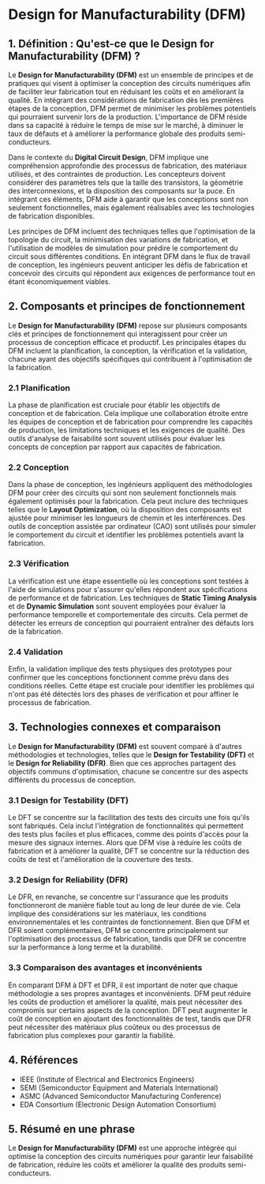 # Design for Manufacturability (DFM)

## 1. Définition : Qu'est-ce que le **Design for Manufacturability (DFM)** ?
Le **Design for Manufacturability (DFM)** est un ensemble de principes et de pratiques qui visent à optimiser la conception des circuits numériques afin de faciliter leur fabrication tout en réduisant les coûts et en améliorant la qualité. En intégrant des considérations de fabrication dès les premières étapes de la conception, DFM permet de minimiser les problèmes potentiels qui pourraient survenir lors de la production. L'importance de DFM réside dans sa capacité à réduire le temps de mise sur le marché, à diminuer le taux de défauts et à améliorer la performance globale des produits semi-conducteurs.

Dans le contexte du **Digital Circuit Design**, DFM implique une compréhension approfondie des processus de fabrication, des matériaux utilisés, et des contraintes de production. Les concepteurs doivent considérer des paramètres tels que la taille des transistors, la géométrie des interconnexions, et la disposition des composants sur la puce. En intégrant ces éléments, DFM aide à garantir que les conceptions sont non seulement fonctionnelles, mais également réalisables avec les technologies de fabrication disponibles.

Les principes de DFM incluent des techniques telles que l'optimisation de la topologie du circuit, la minimisation des variations de fabrication, et l'utilisation de modèles de simulation pour prédire le comportement du circuit sous différentes conditions. En intégrant DFM dans le flux de travail de conception, les ingénieurs peuvent anticiper les défis de fabrication et concevoir des circuits qui répondent aux exigences de performance tout en étant économiquement viables.

## 2. Composants et principes de fonctionnement
Le **Design for Manufacturability (DFM)** repose sur plusieurs composants clés et principes de fonctionnement qui interagissent pour créer un processus de conception efficace et productif. Les principales étapes du DFM incluent la planification, la conception, la vérification et la validation, chacune ayant des objectifs spécifiques qui contribuent à l'optimisation de la fabrication.

### 2.1 Planification
La phase de planification est cruciale pour établir les objectifs de conception et de fabrication. Cela implique une collaboration étroite entre les équipes de conception et de fabrication pour comprendre les capacités de production, les limitations techniques et les exigences de qualité. Des outils d'analyse de faisabilité sont souvent utilisés pour évaluer les concepts de conception par rapport aux capacités de fabrication.

### 2.2 Conception
Dans la phase de conception, les ingénieurs appliquent des méthodologies DFM pour créer des circuits qui sont non seulement fonctionnels mais également optimisés pour la fabrication. Cela peut inclure des techniques telles que le **Layout Optimization**, où la disposition des composants est ajustée pour minimiser les longueurs de chemin et les interférences. Des outils de conception assistée par ordinateur (CAO) sont utilisés pour simuler le comportement du circuit et identifier les problèmes potentiels avant la fabrication.

### 2.3 Vérification
La vérification est une étape essentielle où les conceptions sont testées à l'aide de simulations pour s'assurer qu'elles répondent aux spécifications de performance et de fabrication. Les techniques de **Static Timing Analysis** et de **Dynamic Simulation** sont souvent employées pour évaluer la performance temporelle et comportementale des circuits. Cela permet de détecter les erreurs de conception qui pourraient entraîner des défauts lors de la fabrication.

### 2.4 Validation
Enfin, la validation implique des tests physiques des prototypes pour confirmer que les conceptions fonctionnent comme prévu dans des conditions réelles. Cette étape est cruciale pour identifier les problèmes qui n'ont pas été détectés lors des phases de vérification et pour affiner le processus de fabrication.

## 3. Technologies connexes et comparaison
Le **Design for Manufacturability (DFM)** est souvent comparé à d'autres méthodologies et technologies, telles que le **Design for Testability (DFT)** et le **Design for Reliability (DFR)**. Bien que ces approches partagent des objectifs communs d'optimisation, chacune se concentre sur des aspects différents du processus de conception.

### 3.1 Design for Testability (DFT)
Le DFT se concentre sur la facilitation des tests des circuits une fois qu'ils sont fabriqués. Cela inclut l'intégration de fonctionnalités qui permettent des tests plus faciles et plus efficaces, comme des points d'accès pour la mesure des signaux internes. Alors que DFM vise à réduire les coûts de fabrication et à améliorer la qualité, DFT se concentre sur la réduction des coûts de test et l'amélioration de la couverture des tests.

### 3.2 Design for Reliability (DFR)
Le DFR, en revanche, se concentre sur l'assurance que les produits fonctionneront de manière fiable tout au long de leur durée de vie. Cela implique des considérations sur les matériaux, les conditions environnementales et les contraintes de fonctionnement. Bien que DFM et DFR soient complémentaires, DFM se concentre principalement sur l'optimisation des processus de fabrication, tandis que DFR se concentre sur la performance à long terme et la durabilité.

### 3.3 Comparaison des avantages et inconvénients
En comparant DFM à DFT et DFR, il est important de noter que chaque méthodologie a ses propres avantages et inconvénients. DFM peut réduire les coûts de production et améliorer la qualité, mais peut nécessiter des compromis sur certains aspects de la conception. DFT peut augmenter le coût de conception en ajoutant des fonctionnalités de test, tandis que DFR peut nécessiter des matériaux plus coûteux ou des processus de fabrication plus complexes pour garantir la fiabilité.

## 4. Références
- IEEE (Institute of Electrical and Electronics Engineers)
- SEMI (Semiconductor Equipment and Materials International)
- ASMC (Advanced Semiconductor Manufacturing Conference)
- EDA Consortium (Electronic Design Automation Consortium)

## 5. Résumé en une phrase
Le **Design for Manufacturability (DFM)** est une approche intégrée qui optimise la conception des circuits numériques pour garantir leur faisabilité de fabrication, réduire les coûts et améliorer la qualité des produits semi-conducteurs.